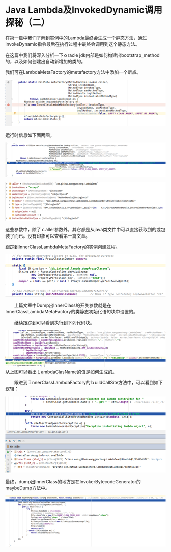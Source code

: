 # Java Lambda及InvokedDynamic调用探秘（二）

在第一篇中我们了解到实例中的Lambda最终会生成一个静态方法，通过invokeDynamic指令最后在执行过程中最终会调用到这个静态方法。

在这篇中我们将深入分析一下ｏracle jdk内部是如何构建出bootstrap\_method的，以及如何创建出自动新增加的类的。

我们可在LambdaMetaFactory的metafactory方法中添加一个断点。

![](/assets/metafactory断点.png)

运行时信息如下面两图。

![](/assets/metafactory运行参数信息.png)

![](/assets/metafactory执行时参数信息2.png)

这些参数中，除了ｃaller参数外，其它都是从java类文件中可以直接获取到的或包装了而已。没有印象可以查看第一篇文章。

跟踪到InnerClassLambdaMetaFactory的实例创建过程。

![](/assets/InnerClassMetaFactorystaticinit.png)

　　上篇文章中Dump出InnerClass的开关参数就是在InnerClassLambdaMetaFactory的类静态初始化语句块中设置的。

　　继续跟踪到可以看到执行到下列代码块。

![](/assets/lambdaClassName.png)　　从上图可以看出ＬambdaClasName的值是如何生成的。

　　跟进到ＩnnerClassLambdaFactory的ｂuildCallSite方法中，可以看到如下逻辑：

![](/assets/Constructor.png)



最终，dump出InnerClass的地方是在InvokerBytecodeGenerator的maybeDump方法中。

![](/assets/maybedump.png)



